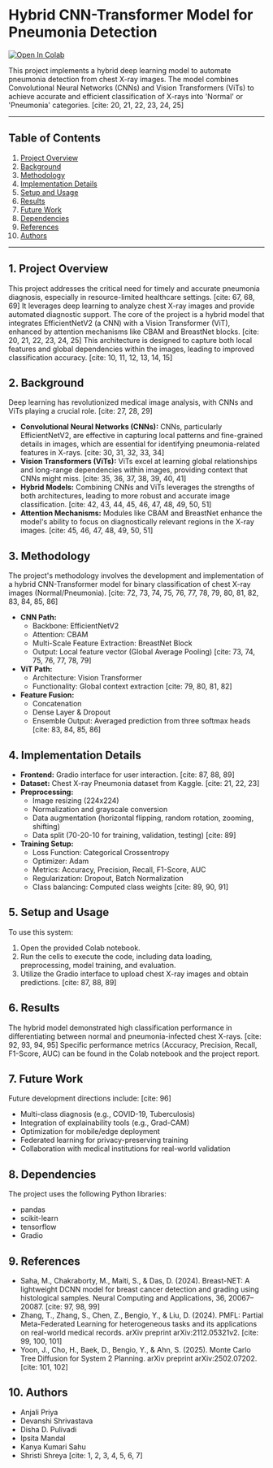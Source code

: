 # Hybrid CNN-Transformer Model for Pneumonia Detection

[![Open In Colab](https://colab.research.google.com/assets/colab-badge.svg)](https://colab.research.google.com/drive/1sCvVuRf9tixmxy1nRxpO2UzIBkw567VW)

This project implements a hybrid deep learning model to automate pneumonia detection from chest X-ray images. The model combines Convolutional Neural Networks (CNNs) and Vision Transformers (ViTs) to achieve accurate and efficient classification of X-rays into 'Normal' or 'Pneumonia' categories. [cite: 20, 21, 22, 23, 24, 25]

---

## Table of Contents
1.  [Project Overview](#project-overview)
2.  [Background](#background)
3.  [Methodology](#methodology)
4.  [Implementation Details](#implementation-details)
5.  [Setup and Usage](#setup-and-usage)
6.  [Results](#results)
7.  [Future Work](#future-work)
8.  [Dependencies](#dependencies)
9.  [References](#references)
10. [Authors](#authors)

---

## 1. Project Overview <a name="project-overview"></a>

This project addresses the critical need for timely and accurate pneumonia diagnosis, especially in resource-limited healthcare settings. [cite: 67, 68, 69] It leverages deep learning to analyze chest X-ray images and provide automated diagnostic support. The core of the project is a hybrid model that integrates EfficientNetV2 (a CNN) with a Vision Transformer (ViT), enhanced by attention mechanisms like CBAM and BreastNet blocks. [cite: 20, 21, 22, 23, 24, 25] This architecture is designed to capture both local features and global dependencies within the images, leading to improved classification accuracy. [cite: 10, 11, 12, 13, 14, 15]

## 2. Background <a name="background"></a>

Deep learning has revolutionized medical image analysis, with CNNs and ViTs playing a crucial role. [cite: 27, 28, 29]

* **Convolutional Neural Networks (CNNs):** CNNs, particularly EfficientNetV2, are effective in capturing local patterns and fine-grained details in images, which are essential for identifying pneumonia-related features in X-rays. [cite: 30, 31, 32, 33, 34]
* **Vision Transformers (ViTs):** ViTs excel at learning global relationships and long-range dependencies within images, providing context that CNNs might miss. [cite: 35, 36, 37, 38, 39, 40, 41]
* **Hybrid Models:** Combining CNNs and ViTs leverages the strengths of both architectures, leading to more robust and accurate image classification. [cite: 42, 43, 44, 45, 46, 47, 48, 49, 50, 51]
* **Attention Mechanisms:** Modules like CBAM and BreastNet enhance the model's ability to focus on diagnostically relevant regions in the X-ray images. [cite: 45, 46, 47, 48, 49, 50, 51]

## 3. Methodology <a name="methodology"></a>

The project's methodology involves the development and implementation of a hybrid CNN-Transformer model for binary classification of chest X-ray images (Normal/Pneumonia). [cite: 72, 73, 74, 75, 76, 77, 78, 79, 80, 81, 82, 83, 84, 85, 86]

* **CNN Path:**
    * Backbone: EfficientNetV2
    * Attention: CBAM
    * Multi-Scale Feature Extraction: BreastNet Block
    * Output: Local feature vector (Global Average Pooling) [cite: 73, 74, 75, 76, 77, 78, 79]
* **ViT Path:**
    * Architecture: Vision Transformer
    * Functionality: Global context extraction [cite: 79, 80, 81, 82]
* **Feature Fusion:**
    * Concatenation
    * Dense Layer & Dropout
    * Ensemble Output: Averaged prediction from three softmax heads [cite: 83, 84, 85, 86]

## 4. Implementation Details <a name="implementation-details"></a>

* **Frontend:** Gradio interface for user interaction. [cite: 87, 88, 89]
* **Dataset:** Chest X-ray Pneumonia dataset from Kaggle. [cite: 21, 22, 23]
* **Preprocessing:**
    * Image resizing (224x224)
    * Normalization and grayscale conversion
    * Data augmentation (horizontal flipping, random rotation, zooming, shifting)
    * Data split (70-20-10 for training, validation, testing) [cite: 89]
* **Training Setup:**
    * Loss Function: Categorical Crossentropy
    * Optimizer: Adam
    * Metrics: Accuracy, Precision, Recall, F1-Score, AUC
    * Regularization: Dropout, Batch Normalization
    * Class balancing: Computed class weights [cite: 89, 90, 91]

## 5. Setup and Usage <a name="setup-and-usage"></a>

To use this system:

1.  Open the provided Colab notebook.
2.  Run the cells to execute the code, including data loading, preprocessing, model training, and evaluation.
3.  Utilize the Gradio interface to upload chest X-ray images and obtain predictions. [cite: 87, 88, 89]

## 6. Results <a name="results"></a>

The hybrid model demonstrated high classification performance in differentiating between normal and pneumonia-infected chest X-rays. [cite: 92, 93, 94, 95] Specific performance metrics (Accuracy, Precision, Recall, F1-Score, AUC) can be found in the Colab notebook and the project report.

## 7. Future Work <a name="future-work"></a>

Future development directions include: [cite: 96]

* Multi-class diagnosis (e.g., COVID-19, Tuberculosis)
* Integration of explainability tools (e.g., Grad-CAM)
* Optimization for mobile/edge deployment
* Federated learning for privacy-preserving training
* Collaboration with medical institutions for real-world validation

## 8. Dependencies <a name="dependencies"></a>

The project uses the following Python libraries:

* pandas
* scikit-learn
* tensorflow
* Gradio

## 9. References <a name="references"></a>

* Saha, M., Chakraborty, M., Maiti, S., & Das, D. (2024). Breast-NET: A lightweight DCNN model for breast cancer detection and grading using histological samples. Neural Computing and Applications, 36, 20067–20087. [cite: 97, 98, 99]
* Zhang, T., Zhang, S., Chen, Z., Bengio, Y., & Liu, D. (2024). PMFL: Partial Meta-Federated Learning for heterogeneous tasks and its applications on real-world medical records. arXiv preprint arXiv:2112.05321v2. [cite: 99, 100, 101]
* Yoon, J., Cho, H., Baek, D., Bengio, Y., & Ahn, S. (2025). Monte Carlo Tree Diffusion for System 2 Planning. arXiv preprint arXiv:2502.07202. [cite: 101, 102]

## 10. Authors <a name="authors"></a>

* Anjali Priya
* Devanshi Shrivastava
* Disha D. Pulivadi
* Ipsita Mandal
* Kanya Kumari Sahu
* Shristi Shreya [cite: 1, 2, 3, 4, 5, 6, 7]
